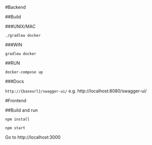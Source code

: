 #Backend

##Build

###UNIX/MAC

```./gradlew docker```

###WIN

```gradlew docker```

##RUN

```docker-compose up```

###Docs

```http://{baseurl}/swagger-ui/``` e.g. http://localhost:8080/swagger-ui/

#Frontend

##Build and run

```npm install```

```npm start```

Go to http://localhost:3000
